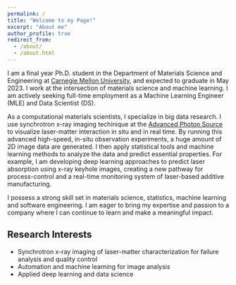 ```yaml
---
permalink: /
title: "Welcome to my Page!"
excerpt: "About me"
author_profile: true
redirect_from: 
  - /about/
  - /about.html
---
```


I am a final year Ph.D. student in the Department of Materials Science and Engineering at [Carnegie Mellon University](https://www.cmu.edu/), and expected to graduate in May 2023. I work at the intersection of materials science and machine learning. I am actively seeking full-time employment as a Machine Learning Engineer (MLE) and Data Scientist (DS).

As a computational materials scientists, I specialize in big data research. I use synchrotron x-ray imaging techinique at the [Advanced Photon Source](https://www.aps.anl.gov/) to visualize laser-matter interaction in situ and in real time. By running this advanced high-speed, in-situ observation experiments, a huge amount of 2D image data are generated. I then apply statistical tools and machine learning methods to analyze the data and predict essential properties. For example, I am developing deep learning approaches to predict laser absorption using x-ray keyhole images, creating a new pathway for process-control and a real-time monitoring system of laser-based additive manufacturing. 

I possess a strong skill set in materials science, statistics, machine learning and software engineering. I am eager to bring my expertise and passion to a company where I can continue to learn and make a meaningful impact.

Research Interests
------
* Synchrotron x-ray imaging of laser-matter characterization for failure analysis and quality control
* Automation and machine learning for image analysis
* Applied deep learning and data science
